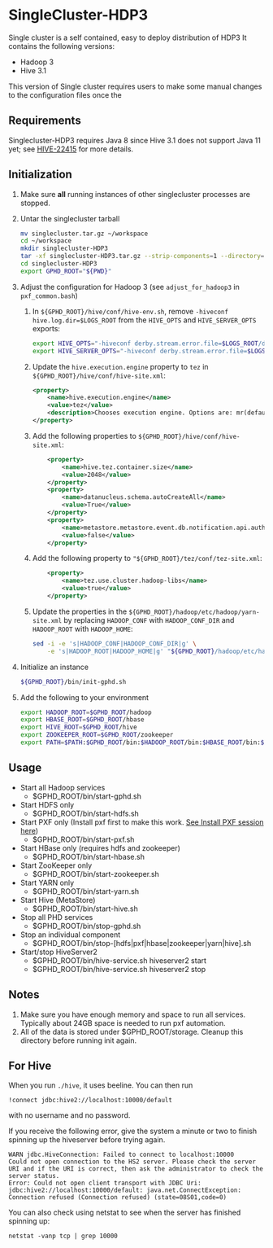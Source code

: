SingleCluster-HDP3
==================

Single cluster is a self contained, easy to deploy distribution of HDP3
It contains the following versions:

- Hadoop 3
- Hive 3.1

This version of Single cluster requires users to make some manual changes to the configuration files once the

Requirements
------------

Singlecluster-HDP3 requires Java 8 since Hive 3.1 does not support Java 11 yet; see [HIVE-22415](https://issues.apache.org/jira/browse/HIVE-22415) for more details.

Initialization
--------------

1. Make sure **all** running instances of other singlecluster processes are stopped.

2. Untar the singlecluster tarball

    ```sh
    mv singlecluster.tar.gz ~/workspace
    cd ~/workspace
    mkdir singlecluster-HDP3
    tar -xf singlecluster-HDP3.tar.gz --strip-components=1 --directory=singlecluster-HDP3
    cd singlecluster-HDP3
    export GPHD_ROOT="${PWD}"
    ```

3. Adjust the configuration for Hadoop 3 (see `adjust_for_hadoop3` in `pxf_common.bash`)
    1. In `${GPHD_ROOT}/hive/conf/hive-env.sh`, remove `-hiveconf hive.log.dir=$LOGS_ROOT` from the `HIVE_OPTS` and `HIVE_SERVER_OPTS` exports:

        ```sh
        export HIVE_OPTS="-hiveconf derby.stream.error.file=$LOGS_ROOT/derby.log -hiveconf javax.jdo.option.ConnectionURL=jdbc:derby:;databaseName=$HIVE_STORAGE_ROOT/metastore_db;create=true"
        export HIVE_SERVER_OPTS="-hiveconf derby.stream.error.file=$LOGS_ROOT/derby.log -hiveconf ;databaseName=$HIVE_STORAGE_ROOT/metastore_db;create=true"
        ```

    2. Update the `hive.execution.engine` property to `tez` in `${GPHD_ROOT}/hive/conf/hive-site.xml`:

        ```xml
        <property>
            <name>hive.execution.engine</name>
            <value>tez</value>
            <description>Chooses execution engine. Options are: mr(default), tez, or spark</description>
        </property>
        ```

    3. Add the following properties to `${GPHD_ROOT}/hive/conf/hive-site.xml`:

        ```xml
            <property>
                <name>hive.tez.container.size</name>
                <value>2048</value>
            </property>
            <property>
                <name>datanucleus.schema.autoCreateAll</name>
                <value>True</value>
            </property>
            <property>
                <name>metastore.metastore.event.db.notification.api.auth</name>
                <value>false</value>
            </property>
        ```

    4. Add the following property to `"${GPHD_ROOT}/tez/conf/tez-site.xml`:

        ```xml
            <property>
                <name>tez.use.cluster.hadoop-libs</name>
                <value>true</value>
            </property>
        ```

    5. Update the properties in the `${GPHD_ROOT}/hadoop/etc/hadoop/yarn-site.xml` by replacing `HADOOP_CONF` with `HADOOP_CONF_DIR` and `HADOOP_ROOT` with `HADOOP_HOME`:

        ```sh
        sed -i -e 's|HADOOP_CONF|HADOOP_CONF_DIR|g' \
            -e 's|HADOOP_ROOT|HADOOP_HOME|g' "${GPHD_ROOT}/hadoop/etc/hadoop/yarn-site.xml"
        ```

4. Initialize an instance

    ```sh
    ${GPHD_ROOT}/bin/init-gphd.sh
    ```

5. Add the following to your environment

    ```sh
    export HADOOP_ROOT=$GPHD_ROOT/hadoop
    export HBASE_ROOT=$GPHD_ROOT/hbase
    export HIVE_ROOT=$GPHD_ROOT/hive
    export ZOOKEEPER_ROOT=$GPHD_ROOT/zookeeper
    export PATH=$PATH:$GPHD_ROOT/bin:$HADOOP_ROOT/bin:$HBASE_ROOT/bin:$HIVE_ROOT/bin:$ZOOKEEPER_ROOT/bin
    ```

Usage
-----

- Start all Hadoop services
  - $GPHD_ROOT/bin/start-gphd.sh
- Start HDFS only
  - $GPHD_ROOT/bin/start-hdfs.sh
- Start PXF only (Install pxf first to make this work. [See Install PXF session here](https://cwiki.apache.org/confluence/display/HAWQ/PXF+Build+and+Install))
  - $GPHD_ROOT/bin/start-pxf.sh
- Start HBase only (requires hdfs and zookeeper)
  - $GPHD_ROOT/bin/start-hbase.sh
- Start ZooKeeper only
  - $GPHD_ROOT/bin/start-zookeeper.sh
- Start YARN only
  - $GPHD_ROOT/bin/start-yarn.sh
- Start Hive (MetaStore)
  - $GPHD_ROOT/bin/start-hive.sh
- Stop all PHD services
  - $GPHD_ROOT/bin/stop-gphd.sh
- Stop an individual component
  - $GPHD_ROOT/bin/stop-[hdfs|pxf|hbase|zookeeper|yarn|hive].sh
- Start/stop HiveServer2
  - $GPHD_ROOT/bin/hive-service.sh hiveserver2 start
  - $GPHD_ROOT/bin/hive-service.sh hiveserver2 stop

Notes
-----

1. Make sure you have enough memory and space to run all services. Typically about 24GB space is needed to run pxf automation.
2. All of the data is stored under $GPHD_ROOT/storage. Cleanup this directory before running init again.

For Hive
--------

When you run `./hive`, it uses beeline. You can then run

```shell
!connect jdbc:hive2://localhost:10000/default
```

with no username and no password.

If you receive the following error, give the system a minute or two to finish spinning up the hiveserver before trying again.

```shell
WARN jdbc.HiveConnection: Failed to connect to localhost:10000
Could not open connection to the HS2 server. Please check the server URI and if the URI is correct, then ask the administrator to check the server status.
Error: Could not open client transport with JDBC Uri: jdbc:hive2://localhost:10000/default: java.net.ConnectException: Connection refused (Connection refused) (state=08S01,code=0)
```

You can also check using netstat to see when the server has finished spinning up:

```shell
netstat -vanp tcp | grep 10000
```
